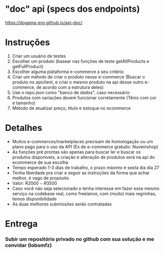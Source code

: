 # "doc" api (specs dos endpoints)

https://dogama-erp.github.io/api-doc/

# Instruções

1. Criar um usuário de testes
2. Escolher um produto (basear nas funções de teste getAllProducts e getFullProduct)
3. Escolher alguma plataforma e-commerce a seu critério
4. Criar um método de criar o produto nesse e-commerce (Buscar o produto no apiclient, e criar o mesmo produto na api desse outro e-commerce, de acordo com a estrutura deles)
5. Use o repo.json como "banco de dados", caso necessário
6. Produtos com variações devem funcionar corretamente (Tênis com cor e tamanho)
7. Método de atualizar preço, título e estoque no ecommerce

# Detalhes

- Muitos e-commerces/marketplaces precisam de homologação ou um plano pago para o uso da API (Ex de e-commerce gratuito: Nuvemshop)
- As funções pré prontas são apenas para buscar ler e buscar os produtos disponiveis, a criação e alteração de produtos será na api do ecommerce de sua escolha
- Tempo esperado 1-3 dias de trabalho, o prazo máximo é sexta dia dia 27
- Tenha liberdade pra criar e seguir as instruções da forma que achar melhor, é vago de propósito
- Valor: R$2000-R$3500
- Caso você não seja selecionado e tenha interesse em fazer esse mesmo serviço na codebase real, como freelance, com (muito) mais regrinhas, temos disponibilidade
- As duas melhores submissões serão contratadas

# Entrega

### Subir um repositório privado no github com sua solução e me convidar (lobomfz)
